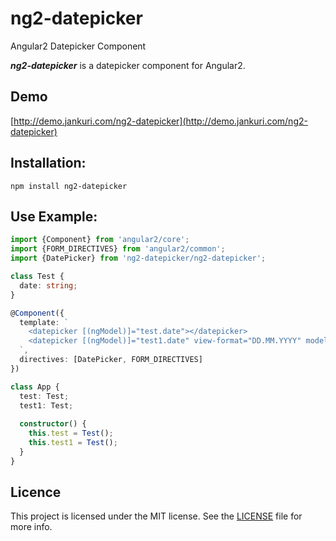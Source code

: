# ng2-datepicker
Angular2 Datepicker Component

***ng2-datepicker*** is a datepicker component for Angular2.

## Demo

[http://demo.jankuri.com/ng2-datepicker](http://demo.jankuri.com/ng2-datepicker)

## Installation: 


````shell
npm install ng2-datepicker
````

## Use Example:

```ts
import {Component} from 'angular2/core';
import {FORM_DIRECTIVES} from 'angular2/common';
import {DatePicker} from 'ng2-datepicker/ng2-datepicker';

class Test {
  date: string;
}

@Component({
  template: `
    <datepicker [(ngModel)]="test.date"></datepicker>
    <datepicker [(ngModel)]="test1.date" view-format="DD.MM.YYYY" model-format="YYY-MM-DD" init-date="2017-05-12"></datepicker>
  `,
  directives: [DatePicker, FORM_DIRECTIVES]
})

class App {
  test: Test;
  test1: Test;
  
  constructor() {
    this.test = Test();
    this.test1 = Test();
  }
}
```

## Licence

This project is licensed under the MIT license. See the [LICENSE](LICENSE) file for more info.

